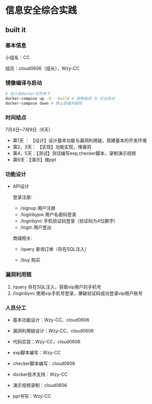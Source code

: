 
# 信息安全综合实践

## built it

### 基本信息

小组名：CC

组员：cloud0606（组长），Wzy-CC

### 镜像编译与启动

```bash
# 进入到docker文件夹下
docker-compose up -d --build # 镜像编译 与 后台启动
docker-compose down # 停止容器并删除
```

### 时间结点

7月4日~7月9日（6天）

- 第1天 ： 【设计】设计基本功能与漏洞利用链，搭建基本的开发环境 
- 第2，3天： 【实现】功能实现，埋漏洞
- 第4，5天：【测试】测试编写exp,checker脚本，录制演示视频
- 第6天：【演示】做ppt

### 功能设计

- API设计

  登录注册:

  - /signup 用户注册
  - /loginbypw 用户名密码登录
  - /loginbyvc 手机验证码登录（验证码为4位数字）
  - /login 用户登出

   商城相关:

  - /query 查询订单（存在SQL注入）

  - /buy 购买
### 漏洞利用链
  1. /query 存在SQL注入，获取vip用户的手机号
  2. /loginbyvc 使用vip手机号登录，爆破验证码成功登录vip用户账号

### 人员分工

- 基本功能设计：Wzy-CC、cloud0606
- 漏洞利用链设计：Wzy-CC、cloud0606
- 代码实现：Wzy-CC，cloud0606
- exp脚本编写：Wzy-CC
- checker脚本编写：cloud0606

- docker技术支持：Wzy-CC
- 演示视频录制：cloud0606 
- ppt书写：Wzy-CC
